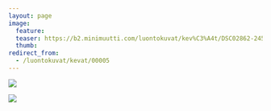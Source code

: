 ```yaml
---
layout: page
image:
  feature:
  teaser: https://b2.minimuutti.com/luontokuvat/kev%C3%A4t/DSC02862-245px.jpg
  thumb:
redirect_from:
  - /luontokuvat/kevat/00005
---
```


![](https://b2.minimuutti.com/luontokuvat/kev%C3%A4t/DSC02862-800px.jpg)

![](https://b2.minimuutti.com/luontokuvat/kev%C3%A4t/DSC02855-800px.jpg)

